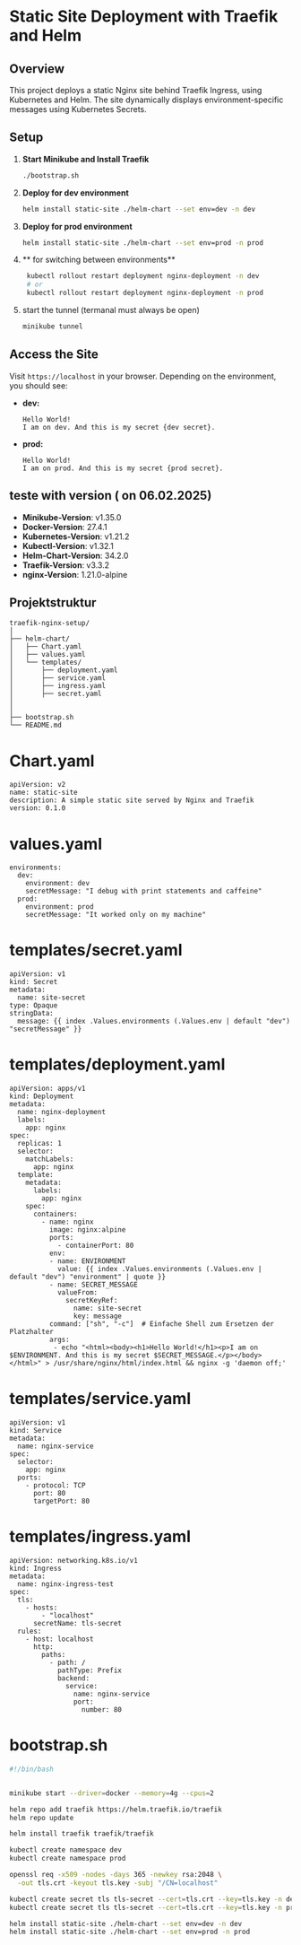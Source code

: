 
# Static Site Deployment with Traefik and Helm



## Overview
This project deploys a static Nginx site behind Traefik Ingress, using Kubernetes and Helm. The site dynamically displays environment-specific messages using Kubernetes Secrets.


## Setup
1. **Start Minikube and Install Traefik**
   ```bash
   ./bootstrap.sh
   ```

2. **Deploy for dev environment**
   ```bash
   helm install static-site ./helm-chart --set env=dev -n dev
   ```

3. **Deploy for prod environment**
   ```bash
   helm install static-site ./helm-chart --set env=prod -n prod
   ```

4. ** for switching between environments**
   ```bash
    kubectl rollout restart deployment nginx-deployment -n dev
    # or
    kubectl rollout restart deployment nginx-deployment -n prod
   ```

5. start the tunnel (termanal must always be open)
   ```bash
   minikube tunnel
   ```

## Access the Site
Visit `https://localhost` in your browser. Depending on the environment, you should see:

- **dev:**
  ```
  Hello World!
  I am on dev. And this is my secret {dev secret}.
  ```
- **prod:**
  ```
  Hello World!
  I am on prod. And this is my secret {prod secret}.
  ```

## teste with version ( on 06.02.2025)
- **Minikube-Version**: v1.35.0
- **Docker-Version**: 27.4.1
- **Kubernetes-Version**: v1.21.2
- **Kubectl-Version**: v1.32.1
- **Helm-Chart-Version**: 34.2.0
- **Traefik-Version**: v3.3.2
- **nginx-Version**: 1.21.0-alpine



## Projektstruktur
```
traefik-nginx-setup/
│
├── helm-chart/
│   ├── Chart.yaml
│   ├── values.yaml
│   └── templates/
│       ├── deployment.yaml
│       ├── service.yaml
│       ├── ingress.yaml
│       ├── secret.yaml
│
│
├── bootstrap.sh
└── README.md
```
# Chart.yaml
```
apiVersion: v2
name: static-site
description: A simple static site served by Nginx and Traefik
version: 0.1.0
```
# values.yaml
```
environments:
  dev:
    environment: dev
    secretMessage: "I debug with print statements and caffeine"
  prod:
    environment: prod
    secretMessage: "It worked only on my machine"
```
# templates/secret.yaml
```
apiVersion: v1
kind: Secret
metadata:
  name: site-secret
type: Opaque
stringData:
  message: {{ index .Values.environments (.Values.env | default "dev") "secretMessage" }}
```
# templates/deployment.yaml
```
apiVersion: apps/v1
kind: Deployment
metadata:
  name: nginx-deployment
  labels:
    app: nginx
spec:
  replicas: 1
  selector:
    matchLabels:
      app: nginx
  template:
    metadata:
      labels:
        app: nginx
    spec:
      containers:
        - name: nginx
          image: nginx:alpine
          ports:
            - containerPort: 80
          env:
          - name: ENVIRONMENT
            value: {{ index .Values.environments (.Values.env | default "dev") "environment" | quote }}
          - name: SECRET_MESSAGE
            valueFrom:
              secretKeyRef:
                name: site-secret
                key: message
          command: ["sh", "-c"]  # Einfache Shell zum Ersetzen der Platzhalter
          args:
           - echo "<html><body><h1>Hello World!</h1><p>I am on $ENVIRONMENT. And this is my secret $SECRET_MESSAGE.</p></body></html>" > /usr/share/nginx/html/index.html && nginx -g 'daemon off;'

```
# templates/service.yaml
```
apiVersion: v1
kind: Service
metadata:
  name: nginx-service
spec:
  selector:
    app: nginx
  ports:
    - protocol: TCP
      port: 80
      targetPort: 80
```
# templates/ingress.yaml
```
apiVersion: networking.k8s.io/v1
kind: Ingress
metadata:
  name: nginx-ingress-test
spec:
  tls:
    - hosts:
        - "localhost"
      secretName: tls-secret
  rules:
    - host: localhost
      http:
        paths:
          - path: /
            pathType: Prefix
            backend:
              service:
                name: nginx-service
                port:
                  number: 80

```

# bootstrap.sh
```bash
#!/bin/bash


minikube start --driver=docker --memory=4g --cpus=2

helm repo add traefik https://helm.traefik.io/traefik
helm repo update

helm install traefik traefik/traefik

kubectl create namespace dev
kubectl create namespace prod

openssl req -x509 -nodes -days 365 -newkey rsa:2048 \
  -out tls.crt -keyout tls.key -subj "/CN=localhost"

kubectl create secret tls tls-secret --cert=tls.crt --key=tls.key -n dev
kubectl create secret tls tls-secret --cert=tls.crt --key=tls.key -n prod

helm install static-site ./helm-chart --set env=dev -n dev
helm install static-site ./helm-chart --set env=prod -n prod

```